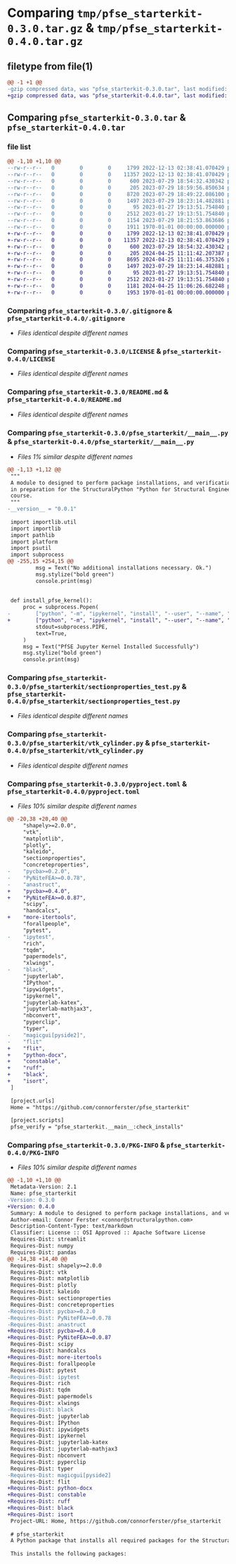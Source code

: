# Comparing `tmp/pfse_starterkit-0.3.0.tar.gz` & `tmp/pfse_starterkit-0.4.0.tar.gz`

## filetype from file(1)

```diff
@@ -1 +1 @@
-gzip compressed data, was "pfse_starterkit-0.3.0.tar", last modified: Fri Jan  1 00:00:00 2016, max compression
+gzip compressed data, was "pfse_starterkit-0.4.0.tar", last modified: Fri Jan  1 00:00:00 2016, max compression
```

## Comparing `pfse_starterkit-0.3.0.tar` & `pfse_starterkit-0.4.0.tar`

### file list

```diff
@@ -1,10 +1,10 @@
--rw-r--r--   0        0        0     1799 2022-12-13 02:38:41.070429 pfse_starterkit-0.3.0/.gitignore
--rw-r--r--   0        0        0    11357 2022-12-13 02:38:41.070429 pfse_starterkit-0.3.0/LICENSE
--rw-r--r--   0        0        0      600 2023-07-29 18:54:32.430342 pfse_starterkit-0.3.0/README.md
--rw-r--r--   0        0        0      205 2023-07-29 18:59:56.850634 pfse_starterkit-0.3.0/pfse_starterkit/__init__.py
--rw-r--r--   0        0        0     8720 2023-07-29 18:49:22.086100 pfse_starterkit-0.3.0/pfse_starterkit/__main__.py
--rw-r--r--   0        0        0     1497 2023-07-29 18:23:14.482881 pfse_starterkit-0.3.0/pfse_starterkit/sectionproperties_test.py
--rw-r--r--   0        0        0       95 2023-01-27 19:13:51.754840 pfse_starterkit-0.3.0/pfse_starterkit/streamlit_test.py
--rw-r--r--   0        0        0     2512 2023-01-27 19:13:51.754840 pfse_starterkit-0.3.0/pfse_starterkit/vtk_cylinder.py
--rw-r--r--   0        0        0     1154 2023-07-29 18:21:53.863686 pfse_starterkit-0.3.0/pyproject.toml
--rw-r--r--   0        0        0     1911 1970-01-01 00:00:00.000000 pfse_starterkit-0.3.0/PKG-INFO
+-rw-r--r--   0        0        0     1799 2022-12-13 02:38:41.070429 pfse_starterkit-0.4.0/.gitignore
+-rw-r--r--   0        0        0    11357 2022-12-13 02:38:41.070429 pfse_starterkit-0.4.0/LICENSE
+-rw-r--r--   0        0        0      600 2023-07-29 18:54:32.430342 pfse_starterkit-0.4.0/README.md
+-rw-r--r--   0        0        0      205 2024-04-25 11:11:42.207387 pfse_starterkit-0.4.0/pfse_starterkit/__init__.py
+-rw-r--r--   0        0        0     8695 2024-04-25 11:11:46.375326 pfse_starterkit-0.4.0/pfse_starterkit/__main__.py
+-rw-r--r--   0        0        0     1497 2023-07-29 18:23:14.482881 pfse_starterkit-0.4.0/pfse_starterkit/sectionproperties_test.py
+-rw-r--r--   0        0        0       95 2023-01-27 19:13:51.754840 pfse_starterkit-0.4.0/pfse_starterkit/streamlit_test.py
+-rw-r--r--   0        0        0     2512 2023-01-27 19:13:51.754840 pfse_starterkit-0.4.0/pfse_starterkit/vtk_cylinder.py
+-rw-r--r--   0        0        0     1181 2024-04-25 11:06:26.682248 pfse_starterkit-0.4.0/pyproject.toml
+-rw-r--r--   0        0        0     1953 1970-01-01 00:00:00.000000 pfse_starterkit-0.4.0/PKG-INFO
```

### Comparing `pfse_starterkit-0.3.0/.gitignore` & `pfse_starterkit-0.4.0/.gitignore`

 * *Files identical despite different names*

### Comparing `pfse_starterkit-0.3.0/LICENSE` & `pfse_starterkit-0.4.0/LICENSE`

 * *Files identical despite different names*

### Comparing `pfse_starterkit-0.3.0/README.md` & `pfse_starterkit-0.4.0/README.md`

 * *Files identical despite different names*

### Comparing `pfse_starterkit-0.3.0/pfse_starterkit/__main__.py` & `pfse_starterkit-0.4.0/pfse_starterkit/__main__.py`

 * *Files 1% similar despite different names*

```diff
@@ -1,13 +1,12 @@
 """
 A module to designed to perform package installations, and verification of install,
 in preparation for the StructuralPython "Python for Structural Engineers" ("pfse")
 course.
 """
-__version__ = "0.0.1"
 
 import importlib.util
 import importlib
 import pathlib
 import platform
 import psutil
 import subprocess
@@ -255,15 +254,15 @@
         msg = Text("No additional installations necessary. Ok.")
         msg.stylize("bold green")
         console.print(msg)
 
 
 def install_pfse_kernel():
     proc = subprocess.Popen(
-        ["python", "-m", "ipykernel", "install", "--user", "--name", "pfse", "--display-name", "Python 3.10 (pfse)"],
+        ["python", "-m", "ipykernel", "install", "--user", "--name", "pfse", "--display-name", "Python 3 (pfse)"],
         stdout=subprocess.PIPE,
         text=True,
     )
     msg = Text("PfSE Jupyter Kernel Installed Successfully")
     msg.stylize("bold green")
     console.print(msg)
```

### Comparing `pfse_starterkit-0.3.0/pfse_starterkit/sectionproperties_test.py` & `pfse_starterkit-0.4.0/pfse_starterkit/sectionproperties_test.py`

 * *Files identical despite different names*

### Comparing `pfse_starterkit-0.3.0/pfse_starterkit/vtk_cylinder.py` & `pfse_starterkit-0.4.0/pfse_starterkit/vtk_cylinder.py`

 * *Files identical despite different names*

### Comparing `pfse_starterkit-0.3.0/pyproject.toml` & `pfse_starterkit-0.4.0/pyproject.toml`

 * *Files 10% similar despite different names*

```diff
@@ -20,38 +20,40 @@
     "shapely>=2.0.0",
     "vtk",
     "matplotlib",
     "plotly",
     "kaleido",
     "sectionproperties",
     "concreteproperties",
-    "pycba>=0.2.0",
-    "PyNiteFEA>=0.0.78",
-    "anastruct",
+    "pycba>=0.4.0",
+    "PyNiteFEA>=0.0.87",
     "scipy",
     "handcalcs",
+    "more-itertools",
     "forallpeople",
     "pytest",
-    "ipytest",
     "rich",
     "tqdm",
     "papermodels",
     "xlwings",
-    "black",
     "jupyterlab",
     "IPython",
     "ipywidgets",
     "ipykernel",
     "jupyterlab-katex",
     "jupyterlab-mathjax3",
     "nbconvert",
     "pyperclip",
     "typer",
-    "magicgui[pyside2]",
-    "flit"
+    "flit",
+    "python-docx",
+    "constable",
+    "ruff",
+    "black",
+    "isort",
 ]
 
 [project.urls]
 Home = "https://github.com/connorferster/pfse_starterkit"
 
 [project.scripts]
 pfse_verify = "pfse_starterkit.__main__:check_installs"
```

### Comparing `pfse_starterkit-0.3.0/PKG-INFO` & `pfse_starterkit-0.4.0/PKG-INFO`

 * *Files 10% similar despite different names*

```diff
@@ -1,10 +1,10 @@
 Metadata-Version: 2.1
 Name: pfse_starterkit
-Version: 0.3.0
+Version: 0.4.0
 Summary: A module to designed to perform package installations, and verification of install,
 Author-email: Connor Ferster <connor@structuralpython.com>
 Description-Content-Type: text/markdown
 Classifier: License :: OSI Approved :: Apache Software License
 Requires-Dist: streamlit
 Requires-Dist: numpy
 Requires-Dist: pandas
@@ -14,38 +14,40 @@
 Requires-Dist: shapely>=2.0.0
 Requires-Dist: vtk
 Requires-Dist: matplotlib
 Requires-Dist: plotly
 Requires-Dist: kaleido
 Requires-Dist: sectionproperties
 Requires-Dist: concreteproperties
-Requires-Dist: pycba>=0.2.0
-Requires-Dist: PyNiteFEA>=0.0.78
-Requires-Dist: anastruct
+Requires-Dist: pycba>=0.4.0
+Requires-Dist: PyNiteFEA>=0.0.87
 Requires-Dist: scipy
 Requires-Dist: handcalcs
+Requires-Dist: more-itertools
 Requires-Dist: forallpeople
 Requires-Dist: pytest
-Requires-Dist: ipytest
 Requires-Dist: rich
 Requires-Dist: tqdm
 Requires-Dist: papermodels
 Requires-Dist: xlwings
-Requires-Dist: black
 Requires-Dist: jupyterlab
 Requires-Dist: IPython
 Requires-Dist: ipywidgets
 Requires-Dist: ipykernel
 Requires-Dist: jupyterlab-katex
 Requires-Dist: jupyterlab-mathjax3
 Requires-Dist: nbconvert
 Requires-Dist: pyperclip
 Requires-Dist: typer
-Requires-Dist: magicgui[pyside2]
 Requires-Dist: flit
+Requires-Dist: python-docx
+Requires-Dist: constable
+Requires-Dist: ruff
+Requires-Dist: black
+Requires-Dist: isort
 Project-URL: Home, https://github.com/connorferster/pfse_starterkit
 
 # pfse_starterkit
 A Python package that installs all required packages for the StructuralPython Python for Structural Engineers (pfse) course.
 
 This installs the following packages:
```

